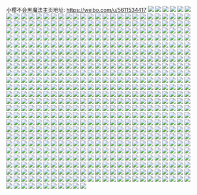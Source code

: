 小樱不会黑魔法主页地址: https://weibo.com/u/5611534417 
![](https://wx4.sinaimg.cn/mw2000/0067LqrDly1h912b4xgroj31lt35s1kz.jpg) 
![](https://wx4.sinaimg.cn/mw2000/0067LqrDly1h912b74n73j31lt35s4qq.jpg) 
![](https://wx4.sinaimg.cn/mw2000/0067LqrDly1h912b8u6inj32ds1scqv5.jpg) 
![](https://wx4.sinaimg.cn/mw2000/0067LqrDly1h912bah66nj31sc2dse82.jpg) 
![](https://wx4.sinaimg.cn/mw2000/0067LqrDly1h912b2h40wj31sc2dse82.jpg) 
![](https://wx4.sinaimg.cn/mw2000/0067LqrDly1h912bbdt99j31sc1scqv5.jpg) 
![](https://wx4.sinaimg.cn/mw2000/0067LqrDly1h912bcf1z1j31j41j41kx.jpg) 
![](https://wx4.sinaimg.cn/mw2000/0067LqrDly1h912bdkvp8j31ds0n0b29.jpg) 
![](https://wx4.sinaimg.cn/mw2000/0067LqrDly1h912bfcpkoj31ds0n0av9.jpg) 
![](https://wx4.sinaimg.cn/mw2000/0067LqrDly1h903j0a3q9j30br0brwev.jpg) 
![](https://wx4.sinaimg.cn/mw2000/0067LqrDly1h8zauq9cuoj327h2xy1ky.jpg) 
![](https://wx4.sinaimg.cn/mw2000/0067LqrDly1h8zauwez0kj32c0340npe.jpg) 
![](https://wx4.sinaimg.cn/mw2000/0067LqrDly1h8zav0co4hj31sc2ds4qq.jpg) 
![](https://wx4.sinaimg.cn/mw2000/0067LqrDly1h8zav4t1m1j31sc2ds1ky.jpg) 
![](https://wx4.sinaimg.cn/mw2000/0067LqrDly1h8yrjvzsz1j30mz0r47b1.jpg) 
![](https://wx4.sinaimg.cn/mw2000/0067LqrDly1h8y3awjtm0j31sc2dse81.jpg) 
![](https://wx4.sinaimg.cn/mw2000/0067LqrDly1h8y3av7k89j31sc2dshdt.jpg) 
![](https://wx4.sinaimg.cn/mw2000/0067LqrDly1h8vowjew0ij30wo0t5gpj.jpg) 
![](https://wx4.sinaimg.cn/mw2000/0067LqrDly1h8vowjlqowj30wo0fm41g.jpg) 
![](https://wx4.sinaimg.cn/mw2000/0067LqrDly1h8vowk0to3j30wo16y46a.jpg) 
![](https://wx4.sinaimg.cn/mw2000/0067LqrDly1h8vowj5e2sj30w50j778p.jpg) 
![](https://wx4.sinaimg.cn/mw2000/0067LqrDly1h8vowkq5lkj30wo0u8juz.jpg) 
![](https://wx4.sinaimg.cn/mw2000/0067LqrDly1h8vowlh8okj30rx0qqq5g.jpg) 
![](https://wx4.sinaimg.cn/mw2000/0067LqrDly1h8vl40clr0j30km1a30w8.jpg) 
![](https://wx4.sinaimg.cn/mw2000/0067LqrDly1h8t1awi3wwj30n01dsn5d.jpg) 
![](https://wx4.sinaimg.cn/mw2000/0067LqrDly1h8spqf2a1oj30u0140tgi.jpg) 
![](https://wx4.sinaimg.cn/mw2000/0067LqrDly1h8k5jvy5s1j31sc2dsu0x.jpg) 
![](https://wx4.sinaimg.cn/mw2000/0067LqrDly1h8k5jtx76gj31sc2dsqv5.jpg) 
![](https://wx4.sinaimg.cn/mw2000/0067LqrDly1h8k1lbwx64j30u014046u.jpg) 
![](https://wx4.sinaimg.cn/mw2000/0067LqrDly1h8k1lccir2j30u0140qcn.jpg) 
![](https://wx4.sinaimg.cn/mw2000/0067LqrDly1h8g4euglizj30n01dswm2.jpg) 
![](https://wx4.sinaimg.cn/mw2000/0067LqrDly1h8fbxij4okj30n01ds7gi.jpg) 
![](https://wx4.sinaimg.cn/mw2000/0067LqrDly1h8f58jfsuzj30n01ds41g.jpg) 
![](https://wx4.sinaimg.cn/mw2000/0067LqrDly1h8f58is2r9j30mw13oq7p.jpg) 
![](https://wx4.sinaimg.cn/mw2000/0067LqrDly1h8f59qfs5mj30n00m6tah.jpg) 
![](https://wx4.sinaimg.cn/mw2000/0067LqrDly1h8f59r8jm6j30ty0ty79e.jpg) 
![](https://wx4.sinaimg.cn/mw2000/0067LqrDly1h8eebn4bsjj313c13cwpi.jpg) 
![](https://wx4.sinaimg.cn/mw2000/0067LqrDly1h8aefjj8acj31br0qun8y.jpg) 
![](https://wx4.sinaimg.cn/mw2000/0067LqrDly1h89cwjmg4vj30u0140thr.jpg) 
![](https://wx4.sinaimg.cn/mw2000/0067LqrDly1h88czlh48oj32ds1sc4qq.jpg) 
![](https://wx4.sinaimg.cn/mw2000/0067LqrDly1h88b8tyxmaj31sc2ds4qq.jpg) 
![](https://wx4.sinaimg.cn/mw2000/0067LqrDly1h88b8u9sv2j30h70dkabk.jpg) 
![](https://wx4.sinaimg.cn/mw2000/0067LqrDly1h868ufzrjqj30mn0hwq5b.jpg) 
![](https://wx4.sinaimg.cn/mw2000/0067LqrDly1h869dvx4rbj30n006jmxu.jpg) 
![](https://wx4.sinaimg.cn/mw2000/0067LqrDly1h869dwza3mj30zk0k0grd.jpg) 
![](https://wx4.sinaimg.cn/mw2000/0067LqrDly1h83g4igh46j33402c0u0x.jpg) 
![](https://wx4.sinaimg.cn/mw2000/0067LqrDly1h83g4euwtvj33402c04qq.jpg) 
![](https://wx4.sinaimg.cn/mw2000/0067LqrDly1h7ssu7wrymj31ds0n0dpk.jpg) 
![](https://wx4.sinaimg.cn/mw2000/0067LqrDly1h7cvshoejqj32c0319trk.jpg) 
![](https://wx4.sinaimg.cn/mw2000/0067LqrDly1h7bv9c5x3gj30u00u0ad5.jpg) 
![](https://wx4.sinaimg.cn/mw2000/0067LqrDly1h7at4yacr9j30n01ds3zm.jpg) 
![](https://wx4.sinaimg.cn/mw2000/0067LqrDly1h7515t4vfgj30n01dsn8h.jpg) 
![](https://wx4.sinaimg.cn/mw2000/0067LqrDly1h750xo2lphj30n01ds408.jpg) 
![](https://wx4.sinaimg.cn/mw2000/0067LqrDly1h701cplnssj30n01dsdgx.jpg) 
![](https://wx4.sinaimg.cn/mw2000/0067LqrDly1h6umc6e1dmj30n01dsdmb.jpg) 
![](https://wx4.sinaimg.cn/mw2000/0067LqrDly1h6umc5m43yj30u01hcqaz.jpg) 
![](https://wx4.sinaimg.cn/mw2000/0067LqrDly1h6uh2bsebtj30wx0v741h.jpg) 
![](https://wx4.sinaimg.cn/mw2000/0067LqrDly1h6uh2hy98sj30u01hcwmj.jpg) 
![](https://wx4.sinaimg.cn/mw2000/0067LqrDly1h6ps8q8z79j30u01400yr.jpg) 
![](https://wx4.sinaimg.cn/mw2000/0067LqrDly1h6ps8r8l2tj30qb1ardi1.jpg) 
![](https://wx4.sinaimg.cn/mw2000/0067LqrDly1h6oq5yylzjj30u0141mzy.jpg) 
![](https://wx4.sinaimg.cn/mw2000/0067LqrDly1h6lmt0vilyj31ds0n0qed.jpg) 
![](https://wx4.sinaimg.cn/mw2000/0067LqrDly1h6lmswpjavj30ut0u0gmn.jpg) 
![](https://wx4.sinaimg.cn/mw2000/0067LqrDly1h6i7p48t4hj324g2txb2a.jpg) 
![](https://wx4.sinaimg.cn/mw2000/0067LqrDly1h6fvyzd2brj30u01hck20.jpg) 
![](https://wx4.sinaimg.cn/mw2000/0067LqrDly1h6f2sifwfmj32c0340x6p.jpg) 
![](https://wx4.sinaimg.cn/mw2000/0067LqrDly1h68xmyngz5j31ds0n044m.jpg) 
![](https://wx4.sinaimg.cn/mw2000/0067LqrDly1h68xn1w6wcj31ds0n0drg.jpg) 
![](https://wx4.sinaimg.cn/mw2000/0067LqrDly1h68xn38h3zj30u00x4aco.jpg) 
![](https://wx4.sinaimg.cn/mw2000/0067LqrDly1h5u00219npj30t60t2tde.jpg) 
![](https://wx4.sinaimg.cn/mw2000/0067LqrDly1h4ytt03j43j30u01400yt.jpg) 
![](https://wx4.sinaimg.cn/mw2000/0067LqrDly1h4v23yjt1qj30u00u0jwr.jpg) 
![](https://wx4.sinaimg.cn/mw2000/0067LqrDly1h4ii9ssr9dj30n01ds77e.jpg) 
![](https://wx4.sinaimg.cn/mw2000/0067LqrDgy1h4bl843itrj32c02c0u0y.jpg) 
![](https://wx4.sinaimg.cn/mw2000/0067LqrDgy1h4bl82c7twj32c03407wi.jpg) 
![](https://wx4.sinaimg.cn/mw2000/0067LqrDgy1h4bl86ujpcj32c0340npf.jpg) 
![](https://wx4.sinaimg.cn/mw2000/0067LqrDgy1h4bl87rjpcj31sc2dshdt.jpg) 
![](https://wx4.sinaimg.cn/mw2000/0067LqrDgy1h4bl88tf97j31sc2dskjl.jpg) 
![](https://wx4.sinaimg.cn/mw2000/0067LqrDgy1h4bl89rf2wj32c0340hdt.jpg) 
![](https://wx4.sinaimg.cn/mw2000/0067LqrDgy1h4bl8bzzgrj30xc3pckjm.jpg) 
![](https://wx4.sinaimg.cn/mw2000/0067LqrDgy1h4b2i09sxkj31s71s77wh.jpg) 
![](https://wx4.sinaimg.cn/mw2000/0067LqrDgy1h4b2hz36s9j31jk2bcqv5.jpg) 
![](https://wx4.sinaimg.cn/mw2000/0067LqrDgy1h4b2ii933lj32c0340qv5.jpg) 
![](https://wx4.sinaimg.cn/mw2000/0067LqrDgy1h4b2ij5ia6j32c03404qp.jpg) 
![](https://wx4.sinaimg.cn/mw2000/0067LqrDgy1h4b2ikdpacj32c0340e81.jpg) 
![](https://wx4.sinaimg.cn/mw2000/0067LqrDgy1h4b2ilo659j32c0340e81.jpg) 
![](https://wx4.sinaimg.cn/mw2000/0067LqrDgy1h4b2inq8bhj32c0340u0x.jpg) 
![](https://wx4.sinaimg.cn/mw2000/0067LqrDgy1h4b2iul5xxj32c02c0qv5.jpg) 
![](https://wx4.sinaimg.cn/mw2000/0067LqrDgy1h4b2iymv2zj32c02c0e81.jpg) 
![](https://wx4.sinaimg.cn/mw2000/0067LqrDgy1h4b2j3754ej32c02c07wi.jpg) 
![](https://wx4.sinaimg.cn/mw2000/0067LqrDgy1h4b2j5elikj32c0340hdt.jpg) 
![](https://wx4.sinaimg.cn/mw2000/0067LqrDgy1h4afh8vdgaj31sc1sce81.jpg) 
![](https://wx4.sinaimg.cn/mw2000/0067LqrDgy1h4afh9wkyoj31sc1sce81.jpg) 
![](https://wx4.sinaimg.cn/mw2000/0067LqrDgy1h4afh7ll1sj31sc1sce81.jpg) 
![](https://wx4.sinaimg.cn/mw2000/0067LqrDly1h45n7qts1lj31sc2dsb29.jpg) 
![](https://wx4.sinaimg.cn/mw2000/0067LqrDly1h45jvwb1hej30u0140thp.jpg) 
![](https://wx4.sinaimg.cn/mw2000/0067LqrDly1h3t6uv5hooj30u00u0dkw.jpg) 
![](https://wx4.sinaimg.cn/mw2000/0067LqrDly1h3t6uvvswsj30u00u07ar.jpg) 
![](https://wx4.sinaimg.cn/mw2000/0067LqrDly1h3rzi8qc90j31sc2dsnpd.jpg) 
![](https://wx4.sinaimg.cn/mw2000/0067LqrDly1h3jotvc88jj32c03407wi.jpg) 
![](https://wx4.sinaimg.cn/mw2000/0067LqrDly1h3fz7zvq1qj30xl0vswps.jpg) 
![](https://wx4.sinaimg.cn/mw2000/0067LqrDly1h3f40ujjvej30xs0pb456.jpg) 
![](https://wx4.sinaimg.cn/mw2000/0067LqrDly1h3f3ek6gl3j307u0af0tn.jpg) 
![](https://wx4.sinaimg.cn/mw2000/0067LqrDly1h3f2jbuzjsj31kg16ctz6.jpg) 
![](https://wx4.sinaimg.cn/mw2000/0067LqrDly1h3f2jc7a4hj31900u0naf.jpg) 
![](https://wx4.sinaimg.cn/mw2000/0067LqrDly1h3f2jbbfzqj30u0190133.jpg) 
![](https://wx4.sinaimg.cn/mw2000/0067LqrDly1h3f2jcnubpj30u0190k2j.jpg) 
![](https://wx4.sinaimg.cn/mw2000/0067LqrDly1h37eyn4y2hj30n00n0dfz.jpg) 
![](https://wx4.sinaimg.cn/mw2000/0067LqrDly1h37eyrrjhmj30n01dsmy1.jpg) 
![](https://wx4.sinaimg.cn/mw2000/0067LqrDly1h35oq4chh3j30u0140dod.jpg) 
![](https://wx4.sinaimg.cn/mw2000/0067LqrDly1h35oq3z68lj30u00u00xk.jpg) 
![](https://wx4.sinaimg.cn/mw2000/0067LqrDly1h2t7tw5h4rj31sc2ds1ky.jpg) 
![](https://wx4.sinaimg.cn/mw2000/0067LqrDly1h2gvugea5bj32c0340kjl.jpg) 
![](https://wx4.sinaimg.cn/mw2000/0067LqrDly1h2gan3zpglj30uc0sqacr.jpg) 
![](https://wx4.sinaimg.cn/mw2000/0067LqrDly1h2ems9ni8fj30n01dstvi.jpg) 
![](https://wx4.sinaimg.cn/mw2000/0067LqrDly1h2awzygyppj30u014gtdq.jpg) 
![](https://wx4.sinaimg.cn/mw2000/0067LqrDly1h2awzyvee0j30u01d8n5e.jpg) 
![](https://wx4.sinaimg.cn/mw2000/0067LqrDly1h23omovj6wj30u0140111.jpg) 
![](https://wx4.sinaimg.cn/mw2000/0067LqrDly1h23omnf6snj30u00u0jxu.jpg) 
![](https://wx4.sinaimg.cn/mw2000/0067LqrDly1h21mo7cwk7j31ds0n0whh.jpg) 
![](https://wx4.sinaimg.cn/mw2000/0067LqrDly1h214ratqy5j30u00wetan.jpg) 
![](https://wx4.sinaimg.cn/mw2000/0067LqrDly1h2138dn6lvj30u00vw0xd.jpg) 
![](https://wx4.sinaimg.cn/mw2000/0067LqrDly1h2138e4owmj30u00u0agi.jpg) 
![](https://wx4.sinaimg.cn/mw2000/0067LqrDly1h1zyazq1dkj30u0140afp.jpg) 
![](https://wx4.sinaimg.cn/mw2000/0067LqrDly1h1zybivpz8j317x0u0wjw.jpg) 
![](https://wx4.sinaimg.cn/mw2000/0067LqrDly1h1z3qwtm0jj30u0140te4.jpg) 
![](https://wx4.sinaimg.cn/mw2000/0067LqrDly1h1z3qvyi1fj30u0140wjx.jpg) 
![](https://wx4.sinaimg.cn/mw2000/0067LqrDly1h1pim4h56ej30u00u0791.jpg) 
![](https://wx4.sinaimg.cn/mw2000/0067LqrDly1h1pim5mds4j30u0190gr6.jpg) 
![](https://wx4.sinaimg.cn/mw2000/0067LqrDly1h1pim6ovv6j30u00u0aif.jpg) 
![](https://wx4.sinaimg.cn/mw2000/0067LqrDly1h1pim6xvg2j30u00u0wj5.jpg) 
![](https://wx4.sinaimg.cn/mw2000/0067LqrDly1h1pim7hcyhj30u0190q7x.jpg) 
![](https://wx4.sinaimg.cn/mw2000/0067LqrDly1h1k3wm3az1j30u0140448.jpg) 
![](https://wx4.sinaimg.cn/mw2000/0067LqrDly1h1k3wllhtqj30u0140n2t.jpg) 
![](https://wx4.sinaimg.cn/mw2000/0067LqrDly1h1g0hffei3j30u0140wlk.jpg) 
![](https://wx4.sinaimg.cn/mw2000/0067LqrDly1h1g0hfv7xcj30u01hcn9f.jpg) 
![](https://wx4.sinaimg.cn/mw2000/0067LqrDly1h1g0hf58dlj30u01hc4bm.jpg) 
![](https://wx4.sinaimg.cn/mw2000/0067LqrDly1h1g0hg9ck5j30u01hcqg0.jpg) 
![](https://wx4.sinaimg.cn/mw2000/0067LqrDly1h1begytpzaj30u01uowl4.jpg) 
![](https://wx4.sinaimg.cn/mw2000/0067LqrDly1h18jgic49cj30u019079v.jpg) 
![](https://wx4.sinaimg.cn/mw2000/0067LqrDly1h18jginnbuj30u01900yt.jpg) 
![](https://wx4.sinaimg.cn/mw2000/0067LqrDly1h18jgix5w4j30u0190jvu.jpg) 
![](https://wx4.sinaimg.cn/mw2000/0067LqrDly1h18jgjebe5j30u01900xr.jpg) 
![](https://wx4.sinaimg.cn/mw2000/0067LqrDly1h18jgjqeiqj30u0190q84.jpg) 
![](https://wx4.sinaimg.cn/mw2000/0067LqrDly1h18jgk0t1sj30u0190n2g.jpg) 
![](https://wx4.sinaimg.cn/mw2000/0067LqrDly1h18jgkfl1jj30wb0u0dkh.jpg) 
![](https://wx4.sinaimg.cn/mw2000/0067LqrDly1h0j3s4ybc5j30u0140qal.jpg) 
![](https://wx4.sinaimg.cn/mw2000/0067LqrDly1h0j3s5ck46j30u0140jyx.jpg) 
![](https://wx4.sinaimg.cn/mw2000/0067LqrDly1h0j3s4mku0j30u00u0tc9.jpg) 
![](https://wx4.sinaimg.cn/mw2000/0067LqrDly1h0j3s5rks2j30n01ds777.jpg) 
![](https://wx4.sinaimg.cn/mw2000/0067LqrDly1h0hy6hktdpj310i0u0tfg.jpg) 
![](https://wx4.sinaimg.cn/mw2000/0067LqrDly1h0hy6hwsq7j30u00u00y2.jpg) 
![](https://wx4.sinaimg.cn/mw2000/0067LqrDly1h0bfa7b2d9j30u019gdnk.jpg) 
![](https://wx4.sinaimg.cn/mw2000/0067LqrDly1h0bfa5wu6sj30u0191tft.jpg) 
![](https://wx4.sinaimg.cn/mw2000/0067LqrDly1h0bfa6udnzj30u0191tew.jpg) 
![](https://wx4.sinaimg.cn/mw2000/0067LqrDly1h0bfa65vkhj30u00u0q82.jpg) 
![](https://wx4.sinaimg.cn/mw2000/0067LqrDly1h0bfa6mu0mj315w0u0k00.jpg) 
![](https://wx4.sinaimg.cn/mw2000/0067LqrDly1h0bfa73gzhj30u00u0q75.jpg) 
![](https://wx4.sinaimg.cn/mw2000/0067LqrDly1h00f2mzergj307s07s3yg.jpg) 
![](https://wx4.sinaimg.cn/mw2000/0067LqrDly1gzz3gpsg7mj30u00u0qa1.jpg) 
![](https://wx4.sinaimg.cn/mw2000/0067LqrDly1gzgwrfyys0j30u014042v.jpg) 
![](https://wx4.sinaimg.cn/mw2000/0067LqrDgy1gz9rdldoolj31400u0wm5.jpg) 
![](https://wx4.sinaimg.cn/mw2000/0067LqrDgy1gz6nxmvb64j31by0u0qc7.jpg) 
![](https://wx4.sinaimg.cn/mw2000/0067LqrDgy1gyyalgnguhj30u01giqbb.jpg) 
![](https://wx4.sinaimg.cn/mw2000/0067LqrDgy1gydva9bgkbj31dh0ruk28.jpg) 
![](https://wx4.sinaimg.cn/mw2000/0067LqrDgy1gydvaa0xxmj30u014045x.jpg) 
![](https://wx4.sinaimg.cn/mw2000/0067LqrDgy1gydvabeivzj30u0140dp7.jpg) 
![](https://wx4.sinaimg.cn/mw2000/0067LqrDgy1gydvacc86rj30u0140wmh.jpg) 
![](https://wx4.sinaimg.cn/mw2000/0067LqrDgy1gydvad5jc1j30u00u0aeg.jpg) 
![](https://wx4.sinaimg.cn/mw2000/0067LqrDgy1gydvaeopefj30u0140gt9.jpg) 
![](https://wx4.sinaimg.cn/mw2000/0067LqrDgy1gy5moglsuxj30u0140aht.jpg) 
![](https://wx4.sinaimg.cn/mw2000/0067LqrDly1gwvd6wgmv1j30u00u079u.jpg) 
![](https://wx4.sinaimg.cn/mw2000/0067LqrDly1gwpk05xjsjj30n01dsn1a.jpg) 
![](https://wx4.sinaimg.cn/mw2000/0067LqrDly1gwpk06b58cj30n01dsjvh.jpg) 
![](https://wx4.sinaimg.cn/mw2000/0067LqrDly1gwkwalrlolj30u00u00yo.jpg) 
![](https://wx4.sinaimg.cn/mw2000/0067LqrDly1gwkwalfku4j30u01hcwkq.jpg) 
![](https://wx4.sinaimg.cn/mw2000/0067LqrDly1gwkwbl4e8yj30nj0lndiy.jpg) 
![](https://wx4.sinaimg.cn/mw2000/0067LqrDly1gwkwbzw9n1j30u00u0n1c.jpg) 
![](https://wx4.sinaimg.cn/mw2000/0067LqrDly1gwkwcz819pj30u00u0aou.jpg) 
![](https://wx4.sinaimg.cn/mw2000/0067LqrDly1gwkwg30gzgj31400u0al1.jpg) 
![](https://wx4.sinaimg.cn/mw2000/0067LqrDly1gwkweqpw6ij30u00vu43j.jpg) 
![](https://wx4.sinaimg.cn/mw2000/0067LqrDly1gwkweqy262j30u0140agk.jpg) 
![](https://wx4.sinaimg.cn/mw2000/0067LqrDly1gwkweqetgoj30u0140jy2.jpg) 
![](https://wx4.sinaimg.cn/mw2000/0067LqrDly1gwcnyfhx2yj30u00u043x.jpg) 
![](https://wx4.sinaimg.cn/mw2000/0067LqrDly1gwaw7vh463j30u01400y2.jpg) 
![](https://wx4.sinaimg.cn/mw2000/0067LqrDly1gvva76ednoj30u0140ajq.jpg) 
![](https://wx4.sinaimg.cn/mw2000/0067LqrDly1gvva761vdbj30u00u0n3d.jpg) 
![](https://wx4.sinaimg.cn/mw2000/0067LqrDly1gvocvj3e97j30ty18ydn7.jpg) 
![](https://wx4.sinaimg.cn/mw2000/0067LqrDly1gvocviplilj30ty18y44m.jpg) 
![](https://wx4.sinaimg.cn/mw2000/0067LqrDly1gvocumein4j60u00u0dog02.jpg) 
![](https://wx4.sinaimg.cn/mw2000/0067LqrDly1gvocumsg9cj60u00u0qbr02.jpg) 
![](https://wx4.sinaimg.cn/mw2000/0067LqrDly1gvocun6st1j60u00u0aj802.jpg) 
![](https://wx4.sinaimg.cn/mw2000/0067LqrDly1gvocunlh53j60u00u0n6102.jpg) 
![](https://wx4.sinaimg.cn/mw2000/0067LqrDly1gvocunwblwj60u014079002.jpg) 
![](https://wx4.sinaimg.cn/mw2000/0067LqrDly1gvocuog39yj60u014044b02.jpg) 
![](https://wx4.sinaimg.cn/mw2000/0067LqrDly1gvoculxb6zj30u0140wj8.jpg) 
![](https://wx4.sinaimg.cn/mw2000/0067LqrDly1gvkj8njes4j60u0140wqa02.jpg) 
![](https://wx4.sinaimg.cn/mw2000/0067LqrDly1gvkj8sbakoj60u0140qgq02.jpg) 
![](https://wx4.sinaimg.cn/mw2000/0067LqrDly1gvkj8tqnuej60u00u0dlf02.jpg) 
![](https://wx4.sinaimg.cn/mw2000/0067LqrDly1gvkj8vvteij60u0140dtz02.jpg) 
![](https://wx4.sinaimg.cn/mw2000/0067LqrDly1gvjux0ga9nj61400u0n5302.jpg) 
![](https://wx4.sinaimg.cn/mw2000/0067LqrDly1gvjux0vw4hj61400u0dky02.jpg) 
![](https://wx4.sinaimg.cn/mw2000/0067LqrDly1gvjux2qqaxj61400u0aib02.jpg) 
![](https://wx4.sinaimg.cn/mw2000/0067LqrDly1gvjux30l2hj61hc0u0tjv02.jpg) 
![](https://wx4.sinaimg.cn/mw2000/0067LqrDly1gvjn1lnb61j60u0141dn502.jpg) 
![](https://wx4.sinaimg.cn/mw2000/0067LqrDly1gvjn1lx5e0j60u00u0gso02.jpg) 
![](https://wx4.sinaimg.cn/mw2000/0067LqrDly1gvijfbul6nj60u00u0wmk02.jpg) 
![](https://wx4.sinaimg.cn/mw2000/0067LqrDly1gvaz7piw0vj60u019044402.jpg) 
![](https://wx4.sinaimg.cn/mw2000/0067LqrDly1gvaz7oly87j60u0190jwt02.jpg) 
![](https://wx4.sinaimg.cn/mw2000/0067LqrDly1gvaz7pqzajj60u0190grv02.jpg) 
![](https://wx4.sinaimg.cn/mw2000/0067LqrDly1gvaz7p8tpfj60u0190dlr02.jpg) 
![](https://wx4.sinaimg.cn/mw2000/0067LqrDly1gvaz7owvifj60u0140q5y02.jpg) 
![](https://wx4.sinaimg.cn/mw2000/0067LqrDly1gus7cjizzrj60u0140wnd02.jpg) 
![](https://wx4.sinaimg.cn/mw2000/0067LqrDly1gus7cjtkvdj60nv0qg0ut02.jpg) 
![](https://wx4.sinaimg.cn/mw2000/0067LqrDly1gus7ck7izej30u0140dlv.jpg) 
![](https://wx4.sinaimg.cn/mw2000/0067LqrDly1gus7ckll8lj60u0140n1o02.jpg) 
![](https://wx4.sinaimg.cn/mw2000/0067LqrDly1gur75le1ldj60u00u00zf02.jpg) 
![](https://wx4.sinaimg.cn/mw2000/0067LqrDly1gur75lp193j60u00u0q9y02.jpg) 
![](https://wx4.sinaimg.cn/mw2000/0067LqrDly1gur75n3sdzj60u00u046202.jpg) 
![](https://wx4.sinaimg.cn/mw2000/0067LqrDly1gur75njxbqj60u00u0grm02.jpg) 
![](https://wx4.sinaimg.cn/mw2000/0067LqrDly1gur75nuqodj60u00u0ahk02.jpg) 
![](https://wx4.sinaimg.cn/mw2000/0067LqrDly1gur75o7yy8j60u00u0tdl02.jpg) 
![](https://wx4.sinaimg.cn/mw2000/0067LqrDly1gur75ogfv2j60u00wijw702.jpg) 
![](https://wx4.sinaimg.cn/mw2000/0067LqrDly1gur74zg0usj60u0196k1302.jpg) 
![](https://wx4.sinaimg.cn/mw2000/0067LqrDly1gur74zs5hvj60u01hcam102.jpg) 
![](https://wx4.sinaimg.cn/mw2000/0067LqrDly1gur74zzh6zj60q60wn78102.jpg) 
![](https://wx4.sinaimg.cn/mw2000/0067LqrDly1gur75091hzj61400u0af902.jpg) 
![](https://wx4.sinaimg.cn/mw2000/0067LqrDly1gur74z5dxxj613p0siwif02.jpg) 
![](https://wx4.sinaimg.cn/mw2000/0067LqrDly1gum28ei1i9j60u00u0gpy02.jpg) 
![](https://wx4.sinaimg.cn/mw2000/0067LqrDly1gum28exr6zj60u00u042u02.jpg) 
![](https://wx4.sinaimg.cn/mw2000/0067LqrDly1gulg2c75z1j60u0140n4d02.jpg) 
![](https://wx4.sinaimg.cn/mw2000/0067LqrDly1gulg2bvu2ij60u00u0n2002.jpg) 
![](https://wx4.sinaimg.cn/mw2000/0067LqrDly1gtx1npbpavj60u00wtwkd02.jpg) 
![](https://wx4.sinaimg.cn/mw2000/0067LqrDly1gtr0ykz0p0j30u00vldjg.jpg) 
![](https://wx4.sinaimg.cn/mw2000/0067LqrDly1gtr0ylimt5j60u00u0wkb02.jpg) 
![](https://wx4.sinaimg.cn/mw2000/0067LqrDly1gtr0ylt7xwj60u00u0q6h02.jpg) 
![](https://wx4.sinaimg.cn/mw2000/0067LqrDly1gtr0ym3fzxj60u00u0wld02.jpg) 
![](https://wx4.sinaimg.cn/mw2000/0067LqrDly1gtr0ymf4plj60u00u0n1l02.jpg) 
![](https://wx4.sinaimg.cn/mw2000/0067LqrDly1gtr0ymqt5dj60u00u0tfl02.jpg) 
![](https://wx4.sinaimg.cn/mw2000/0067LqrDly1gtgfdl8itqj60sk0rejxr02.jpg) 
![](https://wx4.sinaimg.cn/mw2000/0067LqrDly1gtgfdlgnznj60u00u0ahd02.jpg) 
![](https://wx4.sinaimg.cn/mw2000/0067LqrDly1gtgfdlpetdj61400u0k2302.jpg) 
![](https://wx4.sinaimg.cn/mw2000/0067LqrDly1gtgfdm3wjej60u00u07db02.jpg) 
![](https://wx4.sinaimg.cn/mw2000/0067LqrDly1gtgfdmu7uhj60u00u0do602.jpg) 
![](https://wx4.sinaimg.cn/mw2000/0067LqrDly1gtgfdky8q8j60u00u0qb902.jpg) 
![](https://wx4.sinaimg.cn/mw2000/0067LqrDly1gtffd68897j60n00nrdhj02.jpg) 
![](https://wx4.sinaimg.cn/mw2000/0067LqrDly1gtffd6kum2j30n01dsjul.jpg) 
![](https://wx4.sinaimg.cn/mw2000/0067LqrDly1gt22c9e65kj30u00u00xc.jpg) 
![](https://wx4.sinaimg.cn/mw2000/0067LqrDly1gt22c9m7tkj30u00u0wjw.jpg) 
![](https://wx4.sinaimg.cn/mw2000/0067LqrDly1gt22chchquj30p618sjur.jpg) 
![](https://wx4.sinaimg.cn/mw2000/0067LqrDly1gt22c9y8zlj30u00u0dma.jpg) 
![](https://wx4.sinaimg.cn/mw2000/0067LqrDly1gt22ca8282j30u00u010r.jpg) 
![](https://wx4.sinaimg.cn/mw2000/0067LqrDly1gt22cahzdij30u0140gsf.jpg) 
![](https://wx4.sinaimg.cn/mw2000/0067LqrDly1gt22c95qfnj30u00u046j.jpg) 
![](https://wx4.sinaimg.cn/mw2000/0067LqrDly1gt22cb0l2oj30u01hc4cn.jpg) 
![](https://wx4.sinaimg.cn/mw2000/0067LqrDly1gt22cbe8joj30u0140dos.jpg) 
![](https://wx4.sinaimg.cn/mw2000/0067LqrDly1grg11pcyubj30u0140th4.jpg) 
![](https://wx4.sinaimg.cn/mw2000/0067LqrDly1grg11pk9ewj30u0140n59.jpg) 
![](https://wx4.sinaimg.cn/mw2000/0067LqrDly1grg11p1ca3j30u0140k0n.jpg) 
![](https://wx4.sinaimg.cn/mw2000/0067LqrDly1grg11psggvj30u0140do9.jpg) 
![](https://wx4.sinaimg.cn/mw2000/0067LqrDly1grg11q310dj31400u0465.jpg) 
![](https://wx4.sinaimg.cn/mw2000/0067LqrDly1grg11q9n5zj61400u013e02.jpg) 
![](https://wx4.sinaimg.cn/mw2000/0067LqrDly1gr4hpuck4wj30u0140494.jpg) 
![](https://wx4.sinaimg.cn/mw2000/0067LqrDly1gr4hptxpywj60u0140qd302.jpg) 
![](https://wx4.sinaimg.cn/mw2000/0067LqrDly1gr4hpvyx0aj30u0140n7w.jpg) 
![](https://wx4.sinaimg.cn/mw2000/0067LqrDly1gr4hpwpgymj30u00u0afl.jpg) 
![](https://wx4.sinaimg.cn/mw2000/0067LqrDly1gqzul8x64sj31ev1evx58.jpg) 
![](https://wx4.sinaimg.cn/mw2000/0067LqrDly1gqzulj9zc7j32c02c0h20.jpg) 
![](https://wx4.sinaimg.cn/mw2000/0067LqrDly1gqwp1qowshj30sv0svafj.jpg) 
![](https://wx4.sinaimg.cn/mw2000/0067LqrDly1gqkg4wnxy0j31jw0tytic.jpg) 
![](https://wx4.sinaimg.cn/mw2000/0067LqrDly1gqkg4x8wnkj30u00wywn8.jpg) 
![](https://wx4.sinaimg.cn/mw2000/0067LqrDly1gqkg4zjgz8j31400u07f6.jpg) 
![](https://wx4.sinaimg.cn/mw2000/0067LqrDly1gqkg4z2350j31400u0wot.jpg) 
![](https://wx4.sinaimg.cn/mw2000/0067LqrDly1gqkg4zxsiqj30u0140af3.jpg) 
![](https://wx4.sinaimg.cn/mw2000/0067LqrDly1gqkg4yhielj30u00u0ten.jpg) 
![](https://wx4.sinaimg.cn/mw2000/0067LqrDly1gqkg50hu34j30u0140n7e.jpg) 
![](https://wx4.sinaimg.cn/mw2000/0067LqrDly1gqkg510w3vj30u0140489.jpg) 
![](https://wx4.sinaimg.cn/mw2000/0067LqrDly1gqkg51kin2j30u01407et.jpg) 
![](https://wx4.sinaimg.cn/mw2000/0067LqrDly1gqkg5218sgj30u00u010n.jpg) 
![](https://wx4.sinaimg.cn/mw2000/0067LqrDly1gqkg52m0usj30u00u0n3r.jpg) 
![](https://wx4.sinaimg.cn/mw2000/0067LqrDly1gqkg534h7zj30vj0u0k0h.jpg) 
![](https://wx4.sinaimg.cn/mw2000/0067LqrDly1gqkg53in2oj30u00u0gt1.jpg) 
![](https://wx4.sinaimg.cn/mw2000/0067LqrDly1gqkg560comj30u00u07a3.jpg) 
![](https://wx4.sinaimg.cn/mw2000/0067LqrDly1gqkg56hna1j30u01407fn.jpg) 
![](https://wx4.sinaimg.cn/mw2000/0067LqrDly1gqkg5797mrj31400u04a5.jpg) 
![](https://wx4.sinaimg.cn/mw2000/0067LqrDly1gqkg4w7n1xj30u00wu48c.jpg) 
![](https://wx4.sinaimg.cn/mw2000/0067LqrDly1gqkg57wpuqj30u0140q9s.jpg) 
![](https://wx4.sinaimg.cn/mw2000/0067LqrDly1gpod9ofravj30zm0zm12q.jpg) 
![](https://wx4.sinaimg.cn/mw2000/0067LqrDly1go3mrat028j32c02c0b1b.jpg) 
![](https://wx4.sinaimg.cn/mw2000/0067LqrDly1gnr1u42iy0j310u0tw11e.jpg) 
![](https://wx4.sinaimg.cn/mw2000/0067LqrDly1gnq9lezat8j30u00u00yg.jpg) 
![](https://wx4.sinaimg.cn/mw2000/0067LqrDly1gnq9lfbgkhj30u00u07a6.jpg) 
![](https://wx4.sinaimg.cn/mw2000/0067LqrDly1gnq9lfof69j30u00u0n4h.jpg) 
![](https://wx4.sinaimg.cn/mw2000/0067LqrDly1gnq9lems4yj30u00u0jvx.jpg) 
![](https://wx4.sinaimg.cn/mw2000/0067LqrDly1gnjrrs5benj30qv0tq79c.jpg) 
![](https://wx4.sinaimg.cn/mw2000/0067LqrDly1gnjrrsfd3zj30u00u0gxz.jpg) 
![](https://wx4.sinaimg.cn/mw2000/0067LqrDly1gnitg0s7j0j30u00u0wme.jpg) 
![](https://wx4.sinaimg.cn/mw2000/0067LqrDly1gnitg7ertxj30u00u0q86.jpg) 
![](https://wx4.sinaimg.cn/mw2000/0067LqrDly1gnbwx0rr66j30u01hd46g.jpg) 
![](https://wx4.sinaimg.cn/mw2000/0067LqrDly1gmgc8nu7j6j31sc2dsx6q.jpg) 
![](https://wx4.sinaimg.cn/mw2000/0067LqrDly1gmgc8owsjij32c02c0ngd.jpg) 
![](https://wx4.sinaimg.cn/mw2000/0067LqrDly1gmgc8shn7hj32c02c0khi.jpg) 
![](https://wx4.sinaimg.cn/mw2000/0067LqrDly1gmgc8qpzpqj32c02c0h8o.jpg) 
![](https://wx4.sinaimg.cn/mw2000/0067LqrDly1gmgc8uzwtjj31sc1schdt.jpg) 
![](https://wx4.sinaimg.cn/mw2000/0067LqrDly1gmgc9vpio3j32c03401kx.jpg) 
![](https://wx4.sinaimg.cn/mw2000/0067LqrDly1gmgc9tgth2j32c0340b2a.jpg) 
![](https://wx4.sinaimg.cn/mw2000/0067LqrDly1gmgc9xdswpj316r19x4l5.jpg) 
![](https://wx4.sinaimg.cn/mw2000/0067LqrDly1gmgc9qozsjj31fo1fo1b0.jpg) 
![](https://wx4.sinaimg.cn/mw2000/0067LqrDly1gmgc9zgt15j30go0esgmf.jpg) 
![](https://wx4.sinaimg.cn/mw2000/0067LqrDly1gmgc9z592mj30n01dsb29.jpg) 
![](https://wx4.sinaimg.cn/mw2000/0067LqrDgy1gm0cdc10oij31o02804qq.jpg) 
![](https://wx4.sinaimg.cn/mw2000/0067LqrDgy1gm0cdead98j31o0280e82.jpg) 
![](https://wx4.sinaimg.cn/mw2000/0067LqrDgy1gm0cdhf82uj31o0280kjm.jpg) 
![](https://wx4.sinaimg.cn/mw2000/0067LqrDgy1gm0cd6ksmtj31o0280e82.jpg) 
![](https://wx4.sinaimg.cn/mw2000/0067LqrDgy1glrw7do572j33402c0kjl.jpg) 
![](https://wx4.sinaimg.cn/mw2000/0067LqrDgy1glrw7h9m1cj32c03404qq.jpg) 
![](https://wx4.sinaimg.cn/mw2000/0067LqrDgy1glrw7jjdp4j32c03404qq.jpg) 
![](https://wx4.sinaimg.cn/mw2000/0067LqrDgy1gldgchrb11j32c02c0axw.jpg) 
![](https://wx4.sinaimg.cn/mw2000/0067LqrDgy1gldgcfq61mj32c02c0tr6.jpg) 
![](https://wx4.sinaimg.cn/mw2000/0067LqrDgy1gl9rk3tk8sj31cr1crtzr.jpg) 
![](https://wx4.sinaimg.cn/mw2000/0067LqrDgy1gl9rk5h49xj30z10z0dn8.jpg) 
![](https://wx4.sinaimg.cn/mw2000/0067LqrDgy1gl9rk6h0eaj30ys0z5tiu.jpg) 
![](https://wx4.sinaimg.cn/mw2000/0067LqrDgy1gl9rk7m4l6j31941aswq2.jpg) 
![](https://wx4.sinaimg.cn/mw2000/0067LqrDgy1gl9rk8br9ej30tp0st10q.jpg) 
![](https://wx4.sinaimg.cn/mw2000/0067LqrDgy1gl9rk9a6w5j3148148alw.jpg) 
![](https://wx4.sinaimg.cn/mw2000/0067LqrDgy1gl9rkahl1sj312a15cqie.jpg) 
![](https://wx4.sinaimg.cn/mw2000/0067LqrDgy1gl9rk1ab9tj32c0340b2a.jpg) 
![](https://wx4.sinaimg.cn/mw2000/0067LqrDgy1gl9rkd0anrj31sc2dse81.jpg) 
![](https://wx4.sinaimg.cn/mw2000/0067LqrDgy1gl9rkrn9zaj32c0340qv5.jpg) 
![](https://wx4.sinaimg.cn/mw2000/0067LqrDgy1gl9rkgtwx4j33402c0kjl.jpg) 
![](https://wx4.sinaimg.cn/mw2000/0067LqrDgy1gl9rkmq3nfj32801o0b2a.jpg) 
![](https://wx4.sinaimg.cn/mw2000/0067LqrDgy1gl9rkxlvbij32c03404qq.jpg) 
![](https://wx4.sinaimg.cn/mw2000/0067LqrDgy1gkxv4gqxs8j32c02c0e83.jpg) 
![](https://wx4.sinaimg.cn/mw2000/0067LqrDgy1gkxv4r672pj32c02c0qv7.jpg) 
![](https://wx4.sinaimg.cn/mw2000/0067LqrDgy1gkshrr1ivgj32c02c04qr.jpg) 
![](https://wx4.sinaimg.cn/mw2000/0067LqrDgy1gkshrrw64lj31ds1dsn9c.jpg) 
![](https://wx4.sinaimg.cn/mw2000/0067LqrDgy1gksd792x0cj31vh2t8qv5.jpg) 
![](https://wx4.sinaimg.cn/mw2000/0067LqrDgy1gksd85ouigj311w1kwdv0.jpg) 
![](https://wx4.sinaimg.cn/mw2000/0067LqrDgy1gksd7ekzh3j32ls1y8u0x.jpg) 
![](https://wx4.sinaimg.cn/mw2000/0067LqrDgy1gksd855m32j334022nhdu.jpg) 
![](https://wx4.sinaimg.cn/mw2000/0067LqrDgy1gksas00382j335s23u1ky.jpg) 
![](https://wx4.sinaimg.cn/mw2000/0067LqrDgy1gksas189yxj323u35snpd.jpg) 
![](https://wx4.sinaimg.cn/mw2000/0067LqrDgy1gksarobuzhj32c02c0qv6.jpg) 
![](https://wx4.sinaimg.cn/mw2000/0067LqrDgy1gksaryqcgfj323u35shdu.jpg) 
![](https://wx4.sinaimg.cn/mw2000/0067LqrDgy1gksas3s8mcj32yo1z3u0y.jpg) 
![](https://wx4.sinaimg.cn/mw2000/0067LqrDgy1gksarunqpmj34802tcqv8.jpg) 
![](https://wx4.sinaimg.cn/mw2000/0067LqrDgy1gksas6ylioj34802tc1l0.jpg) 
![](https://wx4.sinaimg.cn/mw2000/0067LqrDgy1gkq7dg93toj31fv12w7qg.jpg) 
![](https://wx4.sinaimg.cn/mw2000/0067LqrDgy1gkq7df4xxoj32c02c0hdu.jpg) 
![](https://wx4.sinaimg.cn/mw2000/0067LqrDgy1gklhp7gyl7j34802tc7wl.jpg) 
![](https://wx4.sinaimg.cn/mw2000/0067LqrDgy1gklhpebxc2j34802tchdx.jpg) 
![](https://wx4.sinaimg.cn/mw2000/0067LqrDgy1gklhpnml3rj32tc480e85.jpg) 
![](https://wx4.sinaimg.cn/mw2000/0067LqrDgy1gklhpx82u4j32tc480qva.jpg) 
![](https://wx4.sinaimg.cn/mw2000/0067LqrDgy1gklhq3a8d5j34802tcu10.jpg) 
![](https://wx4.sinaimg.cn/mw2000/0067LqrDgy1gklhq6j4rlj334022o1ky.jpg) 
![](https://wx4.sinaimg.cn/mw2000/0067LqrDgy1gklhp148omj32c02c0b2a.jpg) 
![](https://wx4.sinaimg.cn/mw2000/0067LqrDgy1gklhqh70e7j34802tcb2e.jpg) 
![](https://wx4.sinaimg.cn/mw2000/0067LqrDgy1gklhqohbq2j34802tcu11.jpg) 
![](https://wx4.sinaimg.cn/mw2000/0067LqrDgy1gklhq9u1r3j334022ohdu.jpg) 
![](https://wx4.sinaimg.cn/mw2000/0067LqrDgy1gklhqw0u1tj34802tcu11.jpg) 
![](https://wx4.sinaimg.cn/mw2000/0067LqrDgy1gklhqww0vwj313y1hcn6s.jpg) 
![](https://wx4.sinaimg.cn/mw2000/0067LqrDgy1gklhqybiryj32c02c04nc.jpg) 
![](https://wx4.sinaimg.cn/mw2000/0067LqrDgy1gklhqzndglj31hc13ygwo.jpg) 
![](https://wx4.sinaimg.cn/mw2000/0067LqrDgy1gklhr2g384j32c02c0kjl.jpg) 
![](https://wx4.sinaimg.cn/mw2000/0067LqrDgy1gklhr3xchzj30u00u07dx.jpg) 
![](https://wx4.sinaimg.cn/mw2000/0067LqrDgy1gklhr4jk0wj30u00u0wjc.jpg) 
![](https://wx4.sinaimg.cn/mw2000/0067LqrDgy1gklhr4z1f4j30u00u0n1u.jpg) 
![](https://wx4.sinaimg.cn/mw2000/0067LqrDgy1gkhy3s9hllj33402c0x6r.jpg) 
![](https://wx4.sinaimg.cn/mw2000/0067LqrDly1gkfkktd1o8j31sc2ds7wh.jpg) 
![](https://wx4.sinaimg.cn/mw2000/0067LqrDly1gkfkky5um8j31sc2dsx6p.jpg) 
![](https://wx4.sinaimg.cn/mw2000/0067LqrDly1gkfkkx6bh2j31sc1scx6p.jpg) 
![](https://wx4.sinaimg.cn/mw2000/0067LqrDly1gkfkkusnk6j33402c0kjl.jpg) 
![](https://wx4.sinaimg.cn/mw2000/0067LqrDgy1gka0h3ywvjj31o0280kjl.jpg) 
![](https://wx4.sinaimg.cn/mw2000/0067LqrDgy1gk42bztxffj30qs1bln32.jpg) 
![](https://wx4.sinaimg.cn/mw2000/0067LqrDgy1gjxg44psdmj32c02c0npe.jpg) 
![](https://wx4.sinaimg.cn/mw2000/0067LqrDgy1gjxg47v86bj32c02c0b29.jpg) 
![](https://wx4.sinaimg.cn/mw2000/0067LqrDgy1gjxg4x6lyrj32c0340b2a.jpg) 
![](https://wx4.sinaimg.cn/mw2000/0067LqrDgy1gjxg4d8g6yj33402c0x6p.jpg) 
![](https://wx4.sinaimg.cn/mw2000/0067LqrDgy1gjxg4avn6gj32c02c0hdv.jpg) 
![](https://wx4.sinaimg.cn/mw2000/0067LqrDgy1gjxg42e80kj32c0340npe.jpg) 
![](https://wx4.sinaimg.cn/mw2000/0067LqrDgy1gjxg4fqrixj32c0340e82.jpg) 
![](https://wx4.sinaimg.cn/mw2000/0067LqrDgy1gjxg4hzhpoj32c02c0npd.jpg) 
![](https://wx4.sinaimg.cn/mw2000/0067LqrDgy1gjxg4k9ek3j32c02c0b29.jpg) 
![](https://wx4.sinaimg.cn/mw2000/0067LqrDgy1gjxg46atwoj31sc2dsx6p.jpg) 
![](https://wx4.sinaimg.cn/mw2000/0067LqrDgy1gjxg4tk921j32c02c0tq1.jpg) 
![](https://wx4.sinaimg.cn/mw2000/0067LqrDgy1gjxg4pby5lj32c02c0kjl.jpg) 
![](https://wx4.sinaimg.cn/mw2000/0067LqrDgy1gjxg4mukmij32c02c0b29.jpg) 
![](https://wx4.sinaimg.cn/mw2000/0067LqrDgy1gjxg4upaw0j313y1hc11k.jpg) 
![](https://wx4.sinaimg.cn/mw2000/0067LqrDgy1gjxg4rsnnrj32c02c04qp.jpg) 
![](https://wx4.sinaimg.cn/mw2000/0067LqrDgy1gjp4b3zbq4j31sc1sc11y.jpg) 
![](https://wx4.sinaimg.cn/mw2000/0067LqrDgy1gjp4b5uldsj31sc1sctic.jpg) 
![](https://wx4.sinaimg.cn/mw2000/0067LqrDgy1gjp4b0cekhj31hc13yjzs.jpg) 
![](https://wx4.sinaimg.cn/mw2000/0067LqrDgy1gjp4b7nppuj32ds1scx0m.jpg) 
![](https://wx4.sinaimg.cn/mw2000/0067LqrDgy1gjp4azd0bbj31hc13ydou.jpg) 
![](https://wx4.sinaimg.cn/mw2000/0067LqrDgy1gjp4b28nbaj31hc1hcake.jpg) 
![](https://wx4.sinaimg.cn/mw2000/0067LqrDgy1gjp4b196o1j31hc1hc46h.jpg) 
![](https://wx4.sinaimg.cn/mw2000/0067LqrDgy1gjp4b2zuywj31hc13ydon.jpg) 
![](https://wx4.sinaimg.cn/mw2000/0067LqrDgy1gjp4b8kvg9j313y1hcaio.jpg) 
![](https://wx4.sinaimg.cn/mw2000/0067LqrDgy1gjo78a6hbrj32c02c0b2b.jpg) 
![](https://wx4.sinaimg.cn/mw2000/0067LqrDgy1gjbczgycgbj32c02c0kjm.jpg) 
![](https://wx4.sinaimg.cn/mw2000/0067LqrDgy1gjbd18qjkej32c02c0npe.jpg) 
![](https://wx4.sinaimg.cn/mw2000/0067LqrDgy1gjbd0s4mkmj32c02c0npd.jpg) 
![](https://wx4.sinaimg.cn/mw2000/0067LqrDgy1gjbczqz69pj32c02c0hdu.jpg) 
![](https://wx4.sinaimg.cn/mw2000/0067LqrDgy1gjbd0vk18ej30n01a04kv.jpg) 
![](https://wx4.sinaimg.cn/mw2000/0067LqrDgy1gjbd0l3bywj32c02c04qr.jpg) 
![](https://wx4.sinaimg.cn/mw2000/0067LqrDgy1gjbcy7eb0kj32c02c07wj.jpg) 
![](https://wx4.sinaimg.cn/mw2000/0067LqrDgy1gjbd1lg4gpj32c02c07wi.jpg) 
![](https://wx4.sinaimg.cn/mw2000/0067LqrDgy1gjbd5lurv3j31yr2y5qv7.jpg) 
![](https://wx4.sinaimg.cn/mw2000/0067LqrDly1gj0sez93oaj31s02dckjm.jpg) 
![](https://wx4.sinaimg.cn/mw2000/0067LqrDly1gj0sf7cdiqj31r12dchdu.jpg) 
![](https://wx4.sinaimg.cn/mw2000/0067LqrDly1gj0sfa6jtpj31sc1sc1ky.jpg) 
![](https://wx4.sinaimg.cn/mw2000/0067LqrDly1gj0sf8sfltj32c02c07wh.jpg) 
![](https://wx4.sinaimg.cn/mw2000/0067LqrDly1gj0sf3u20oj31hf1pj4qp.jpg) 
![](https://wx4.sinaimg.cn/mw2000/0067LqrDly1gj0sfes0cvj31900u07wi.jpg) 
![](https://wx4.sinaimg.cn/mw2000/0067LqrDly1gj0sf5kyfwj32c03401l0.jpg) 
![](https://wx4.sinaimg.cn/mw2000/0067LqrDly1gj0sfbht5nj32c02c0e34.jpg) 
![](https://wx4.sinaimg.cn/mw2000/0067LqrDly1gj0sbzpz3kj30gv0eiafs.jpg) 
![](https://wx4.sinaimg.cn/mw2000/0067LqrDly1gizvjswtlhj31it1e34mp.jpg) 
![](https://wx4.sinaimg.cn/mw2000/0067LqrDly1gizvjtpmurj33k02o0x6p.jpg) 
![](https://wx4.sinaimg.cn/mw2000/0067LqrDly1gizvjshb87j31g01g1x3h.jpg) 
![](https://wx4.sinaimg.cn/mw2000/0067LqrDly1gizvjupzs6j31o01o0kjm.jpg) 
![](https://wx4.sinaimg.cn/mw2000/0067LqrDly1gizvjvfw3oj31o01o0wvu.jpg) 
![](https://wx4.sinaimg.cn/mw2000/0067LqrDly1gizvjwu2noj32801o01kx.jpg) 
![](https://wx4.sinaimg.cn/mw2000/0067LqrDgy1gijmctbyv9j315a1751bg.jpg) 
![](https://wx4.sinaimg.cn/mw2000/0067LqrDgy1gijmcw91q2j32c0340qv7.jpg) 
![](https://wx4.sinaimg.cn/mw2000/0067LqrDgy1gijmczie5rj31sc1sc1ky.jpg) 
![](https://wx4.sinaimg.cn/mw2000/0067LqrDgy1gijmcxrr4tj32dd1s1e81.jpg) 
![](https://wx4.sinaimg.cn/mw2000/0067LqrDgy1gijmdbspylj32c02c0kht.jpg) 
![](https://wx4.sinaimg.cn/mw2000/0067LqrDgy1gijmddxn0lj32c02c01kx.jpg) 
![](https://wx4.sinaimg.cn/mw2000/0067LqrDgy1gijmd8z9auj32c02c07pj.jpg) 
![](https://wx4.sinaimg.cn/mw2000/0067LqrDgy1gijmdgjafaj32c02c0hdt.jpg) 
![](https://wx4.sinaimg.cn/mw2000/0067LqrDgy1gijmdj8a96j32c02c0e81.jpg) 
![](https://wx4.sinaimg.cn/mw2000/0067LqrDgy1giiisqlblpj31o01o01ky.jpg) 
![](https://wx4.sinaimg.cn/mw2000/0067LqrDgy1giiisoppnyj322021kb2a.jpg) 
![](https://wx4.sinaimg.cn/mw2000/0067LqrDgy1giiistxmuuj32c03401ky.jpg) 
![](https://wx4.sinaimg.cn/mw2000/0067LqrDgy1giiiss5yg1j32c02c04qp.jpg) 
![](https://wx4.sinaimg.cn/mw2000/0067LqrDgy1gig7wjcrl7j32c02c0b29.jpg) 
![](https://wx4.sinaimg.cn/mw2000/0067LqrDgy1gig7wkqnn2j32c02c04qp.jpg) 
![](https://wx4.sinaimg.cn/mw2000/0067LqrDgy1gig7wnmhysj32c02c0e82.jpg) 
![](https://wx4.sinaimg.cn/mw2000/0067LqrDgy1gig7whsooaj32c02c0e81.jpg) 
![](https://wx4.sinaimg.cn/mw2000/0067LqrDgy1gig7wp2jmqj32c02c0quz.jpg) 
![](https://wx4.sinaimg.cn/mw2000/0067LqrDgy1gig7wfdv74j32c0340b2a.jpg) 
![](https://wx4.sinaimg.cn/mw2000/0067LqrDgy1gib6fi2hibj31px2akb2a.jpg) 
![](https://wx4.sinaimg.cn/mw2000/0067LqrDly1gia4n9pyy1j30r01001kx.jpg) 
![](https://wx4.sinaimg.cn/mw2000/0067LqrDly1gia4lydfjqj32c02c07wh.jpg) 
![](https://wx4.sinaimg.cn/mw2000/0067LqrDly1gia4lv996vj30c80bnwfd.jpg) 
![](https://wx4.sinaimg.cn/mw2000/0067LqrDly1gi82zuw3z5j32c02c0b29.jpg) 
![](https://wx4.sinaimg.cn/mw2000/0067LqrDly1gi82zycwkxj32c02c04qp.jpg) 
![](https://wx4.sinaimg.cn/mw2000/0067LqrDly1gi8300j8dlj31u41exkev.jpg) 
![](https://wx4.sinaimg.cn/mw2000/0067LqrDly1gi8306egmfj33402c0npd.jpg) 
![](https://wx4.sinaimg.cn/mw2000/0067LqrDly1gi830bum53j32c0340u0x.jpg) 
![](https://wx4.sinaimg.cn/mw2000/0067LqrDly1gi830d2xj3j30ly0no78r.jpg) 
![](https://wx4.sinaimg.cn/mw2000/0067LqrDly1gi82zpxof0j33402c04qs.jpg) 
![](https://wx4.sinaimg.cn/mw2000/0067LqrDly1gi830ghrx9j32c02c01kx.jpg) 
![](https://wx4.sinaimg.cn/mw2000/0067LqrDly1gi830lblx0j32c02c0npd.jpg) 
![](https://wx4.sinaimg.cn/mw2000/0067LqrDly1ghyqzvqwr1j32ds1scb29.jpg) 
![](https://wx4.sinaimg.cn/mw2000/0067LqrDly1ghyqzwunbhj32ds1scb29.jpg) 
![](https://wx4.sinaimg.cn/mw2000/0067LqrDly1ghyqzxzit3j32c0340b2a.jpg) 
![](https://wx4.sinaimg.cn/mw2000/0067LqrDly1ghyr02cwfej32c03407wi.jpg) 
![](https://wx4.sinaimg.cn/mw2000/0067LqrDly1ghxtn0mg6zj32c03407wi.jpg) 
![](https://wx4.sinaimg.cn/mw2000/0067LqrDly1ghxtmxxev9j32ds1scx6p.jpg) 
![](https://wx4.sinaimg.cn/mw2000/0067LqrDly1ghxtns9pp1j30us0sx0zt.jpg) 
![](https://wx4.sinaimg.cn/mw2000/0067LqrDly1ghxtmv7s7yj32c0340hdu.jpg) 
![](https://wx4.sinaimg.cn/mw2000/0067LqrDly1ghxtmzcjtej32ds1scu0x.jpg) 
![](https://wx4.sinaimg.cn/mw2000/0067LqrDly1ghxtn25ouxj30v715naj9.jpg) 
![](https://wx4.sinaimg.cn/mw2000/0067LqrDly1ghxtn6x42vj31o01o07wh.jpg) 
![](https://wx4.sinaimg.cn/mw2000/0067LqrDly1ghxtn1raudj31sc2dsu0x.jpg) 
![](https://wx4.sinaimg.cn/mw2000/0067LqrDly1ghxtmyaxpbj313y1hcgsn.jpg) 
![](https://wx4.sinaimg.cn/mw2000/0067LqrDly1ghw2qpk10cj32c0340qv6.jpg) 
![](https://wx4.sinaimg.cn/mw2000/0067LqrDly1ghtaetvt0mj33402c0x6p.jpg) 
![](https://wx4.sinaimg.cn/mw2000/0067LqrDly1ghtaex8tokj33402c0kjl.jpg) 
![](https://wx4.sinaimg.cn/mw2000/0067LqrDly1ghtaezs50kj33402c04qp.jpg) 
![](https://wx4.sinaimg.cn/mw2000/0067LqrDly1ghtaf1h8u6j33402c01kx.jpg) 
![](https://wx4.sinaimg.cn/mw2000/0067LqrDly1ghtaf7kleqj32c02c0tlw.jpg) 
![](https://wx4.sinaimg.cn/mw2000/0067LqrDly1ghtaf2c3kkj30jy0ecjsp.jpg) 
![](https://wx4.sinaimg.cn/mw2000/0067LqrDly1ghtaeqqnhsj32c02c0e81.jpg) 
![](https://wx4.sinaimg.cn/mw2000/0067LqrDly1ghtaf3c574j32c02c04qp.jpg) 
![](https://wx4.sinaimg.cn/mw2000/0067LqrDly1ghtaf5xx5ij32c02c07wh.jpg) 
![](https://wx4.sinaimg.cn/mw2000/0067LqrDly1ghcsggtrmtj313y1hcwmr.jpg) 
![](https://wx4.sinaimg.cn/mw2000/0067LqrDly1gh04clb14oj31sc1scqv5.jpg) 
![](https://wx4.sinaimg.cn/mw2000/0067LqrDly1gh04clqth6j30fg0fwac4.jpg) 
![](https://wx4.sinaimg.cn/mw2000/0067LqrDly1gh04cidyryj33402c04qp.jpg) 
![](https://wx4.sinaimg.cn/mw2000/0067LqrDly1ggomofgtcij32c02c0woq.jpg) 
![](https://wx4.sinaimg.cn/mw2000/0067LqrDly1ggomoe6b4nj32c02c0b29.jpg) 
![](https://wx4.sinaimg.cn/mw2000/0067LqrDly1ggomoafh97j32c0340qv6.jpg) 
![](https://wx4.sinaimg.cn/mw2000/0067LqrDly1ggomoby1luj33402c01ky.jpg) 
![](https://wx4.sinaimg.cn/mw2000/0067LqrDgy1gg2ye1z6fbj32c02c0hdv.jpg) 
![](https://wx4.sinaimg.cn/mw2000/0067LqrDgy1gg2h3kztubj32c02c0qpk.jpg) 
![](https://wx4.sinaimg.cn/mw2000/0067LqrDgy1gg2hb4fhtij32c02c0x6p.jpg) 
![](https://wx4.sinaimg.cn/mw2000/0067LqrDly1gfw8ksq9yhj32c02c0npe.jpg) 
![](https://wx4.sinaimg.cn/mw2000/0067LqrDly1gfw8ktrm42j32c02c04qp.jpg) 
![](https://wx4.sinaimg.cn/mw2000/0067LqrDly1gfw8lypopsj30g40dm75g.jpg) 
![](https://wx4.sinaimg.cn/mw2000/0067LqrDly1gfw8krkdncj31sc1scqv5.jpg) 
![](https://wx4.sinaimg.cn/mw2000/0067LqrDly1gfoeu5835yj31o01o0kjl.jpg) 
![](https://wx4.sinaimg.cn/mw2000/0067LqrDly1gfhcmyk5smj32c02c0b29.jpg) 
![](https://wx4.sinaimg.cn/mw2000/0067LqrDly1gfhcmvxxp2j32c0340e82.jpg) 
![](https://wx4.sinaimg.cn/mw2000/0067LqrDly1gfhcn0c1r9j32c03407wi.jpg) 
![](https://wx4.sinaimg.cn/mw2000/0067LqrDly1gfhcmx68e6j31zt1ztnpd.jpg) 
![](https://wx4.sinaimg.cn/mw2000/0067LqrDly1gfband228wj31sc1sc4qp.jpg) 
![](https://wx4.sinaimg.cn/mw2000/0067LqrDly1gety2pm7phj30n01dsnkf.jpg) 
![](https://wx4.sinaimg.cn/mw2000/0067LqrDly1gety6fwoltj30u00u0gt3.jpg) 
![](https://wx4.sinaimg.cn/mw2000/0067LqrDly1gety6fk3obj30u00u0wkr.jpg) 
![](https://wx4.sinaimg.cn/mw2000/0067LqrDly1gety6gc469j30u00u043w.jpg) 
![](https://wx4.sinaimg.cn/mw2000/0067LqrDly1gety6h364jj31sc1schdt.jpg) 
![](https://wx4.sinaimg.cn/mw2000/0067LqrDly1gety6hrf0nj31o01o04qp.jpg) 
![](https://wx4.sinaimg.cn/mw2000/0067LqrDly1ges4eapz9xj31sc1scx6p.jpg) 
![](https://wx4.sinaimg.cn/mw2000/0067LqrDly1ges4e9gsavj31sc1sc1ky.jpg) 
![](https://wx4.sinaimg.cn/mw2000/0067LqrDly1ges4e7yn1yj30vt0vw0zs.jpg) 
![](https://wx4.sinaimg.cn/mw2000/0067LqrDly1ges4eev5s2j31sc1scx6p.jpg) 
![](https://wx4.sinaimg.cn/mw2000/0067LqrDly1ges4eck3qnj31sc1scb29.jpg) 
![](https://wx4.sinaimg.cn/mw2000/0067LqrDly1ges4eg3c04j31sc1scx6p.jpg) 
![](https://wx4.sinaimg.cn/mw2000/0067LqrDly1ges4ei8bazj31hk1hk7j0.jpg) 
![](https://wx4.sinaimg.cn/mw2000/0067LqrDly1ges4ehhzg1j31sc1scqv5.jpg) 
![](https://wx4.sinaimg.cn/mw2000/0067LqrDly1ges4edfyqij31gp1gptxe.jpg) 
![](https://wx4.sinaimg.cn/mw2000/0067LqrDly1gehykiohwxj30mz0msdj3.jpg) 
![](https://wx4.sinaimg.cn/mw2000/0067LqrDly1gehykkxo1sj32801o07wi.jpg) 
![](https://wx4.sinaimg.cn/mw2000/0067LqrDly1gehykt3orgj32801o0npe.jpg) 
![](https://wx4.sinaimg.cn/mw2000/0067LqrDly1gefh3sx6xhj31sc1sce81.jpg) 
![](https://wx4.sinaimg.cn/mw2000/0067LqrDly1gefh3rj03dj31sc1scwzi.jpg) 
![](https://wx4.sinaimg.cn/mw2000/0067LqrDly1gclhhvkn87j32c02c0hdt.jpg) 
![](https://wx4.sinaimg.cn/mw2000/0067LqrDly1gclhhxh2sxj32c02c04qp.jpg) 
![](https://wx4.sinaimg.cn/mw2000/0067LqrDly1gclhhzglzej32c02c0hdt.jpg) 
![](https://wx4.sinaimg.cn/mw2000/0067LqrDly1gclhi1fr0kj32c02c0hdt.jpg) 
![](https://wx4.sinaimg.cn/mw2000/0067LqrDgy1gca067pyitj31sc1scb1w.jpg) 
![](https://wx4.sinaimg.cn/mw2000/0067LqrDgy1gc7dicrrjlj31o01o0kjl.jpg) 
![](https://wx4.sinaimg.cn/mw2000/0067LqrDgy1gc7didofarj31o01o0npd.jpg) 
![](https://wx4.sinaimg.cn/mw2000/0067LqrDgy1gc7diek2yuj31sc1scnpd.jpg) 
![](https://wx4.sinaimg.cn/mw2000/0067LqrDgy1gc7dibugg0j30u00u01kx.jpg) 
![](https://wx4.sinaimg.cn/mw2000/0067LqrDgy1gbev2tqqfgj32c02c0b2a.jpg) 
![](https://wx4.sinaimg.cn/mw2000/0067LqrDgy1gb00szvugtj32c02c0qre.jpg) 
![](https://wx4.sinaimg.cn/mw2000/0067LqrDgy1gb00swgrj3j32c02c01ax.jpg) 
![](https://wx4.sinaimg.cn/mw2000/0067LqrDgy1gb00t6u11fj31o02804qq.jpg) 
![](https://wx4.sinaimg.cn/mw2000/0067LqrDgy1ga3fs2fu2bj30n00n0n05.jpg) 
![](https://wx4.sinaimg.cn/mw2000/0067LqrDgy1g9qr78y1vfj31sc1scnln.jpg) 
![](https://wx4.sinaimg.cn/mw2000/0067LqrDgy1g9qr7p4nafj32c01m74qp.jpg) 
![](https://wx4.sinaimg.cn/mw2000/0067LqrDly1g9o8xmcw82j31sc1sc1ky.jpg) 
![](https://wx4.sinaimg.cn/mw2000/0067LqrDly1g9o8xpdrsaj31sc1scu0x.jpg) 
![](https://wx4.sinaimg.cn/mw2000/0067LqrDly1g9o8y83c0fj31sc1scdxu.jpg) 
![](https://wx4.sinaimg.cn/mw2000/0067LqrDly1g9o8y7l4q0j31sc1sctwe.jpg) 
![](https://wx4.sinaimg.cn/mw2000/0067LqrDgy1g927srwyslj32c02c0b29.jpg) 
![](https://wx4.sinaimg.cn/mw2000/0067LqrDly1g8gqdl0216j31o01o07wh.jpg) 
![](https://wx4.sinaimg.cn/mw2000/0067LqrDly1g8gqfo3nkdj31o01o0e81.jpg) 
![](https://wx4.sinaimg.cn/mw2000/0067LqrDly1g8gqgr532sj31o01o0hdt.jpg) 
![](https://wx4.sinaimg.cn/mw2000/0067LqrDly1g8gqdchbtyj31o01o01kx.jpg) 
![](https://wx4.sinaimg.cn/mw2000/0067LqrDly1g8gqgmd7cnj31o01o0npd.jpg) 
![](https://wx4.sinaimg.cn/mw2000/0067LqrDly1g8gpjkk2agj31jb1jbaw3.jpg) 
![](https://wx4.sinaimg.cn/mw2000/0067LqrDly1g8gqeht636j31o01o01kx.jpg) 
![](https://wx4.sinaimg.cn/mw2000/0067LqrDly1g8gqeceofhj31o01o0hdt.jpg) 
![](https://wx4.sinaimg.cn/mw2000/0067LqrDly1g8gqeubqrkj31o01o0qv5.jpg) 
![](https://wx4.sinaimg.cn/mw2000/0067LqrDly1g88hfo6g46j32ds1sc1dt.jpg) 
![](https://wx4.sinaimg.cn/mw2000/0067LqrDly1g880ztfbwdj30ie0iedlb.jpg) 
![](https://wx4.sinaimg.cn/mw2000/0067LqrDly1g7l65fpsc2j31pv1pvu0x.jpg) 
![](https://wx4.sinaimg.cn/mw2000/0067LqrDly1g7hmmjudylj31o018ykjl.jpg) 
![](https://wx4.sinaimg.cn/mw2000/0067LqrDgy1g6p2ohwexfj31si1qq4qp.jpg) 
![](https://wx4.sinaimg.cn/mw2000/0067LqrDgy1g6p2oqv7rmj32c02c0qu2.jpg) 
![](https://wx4.sinaimg.cn/mw2000/0067LqrDly1g6gwww8qc1j32h328w4qv.jpg) 
![](https://wx4.sinaimg.cn/mw2000/0067LqrDly1g6gwwzbcksj321b1vx1l1.jpg) 
![](https://wx4.sinaimg.cn/mw2000/0067LqrDly1g6gwwxqirzj32yv2c0e83.jpg) 
![](https://wx4.sinaimg.cn/mw2000/0067LqrDly1g6gwwy8p4ij30z20u0h9v.jpg) 
![](https://wx4.sinaimg.cn/mw2000/0067LqrDly1g6diyoy18yj30m80gotah.jpg) 
![](https://wx4.sinaimg.cn/mw2000/0067LqrDly1g6diyalnl6j31o01o0kjl.jpg) 
![](https://wx4.sinaimg.cn/mw2000/0067LqrDly1g6diydl7tkj31o01o0e81.jpg) 
![](https://wx4.sinaimg.cn/mw2000/0067LqrDly1g6dix1qmt2j30pm0pm1el.jpg) 
![](https://wx4.sinaimg.cn/mw2000/0067LqrDly1g6dixkrhdnj30mi0midwy.jpg) 
![](https://wx4.sinaimg.cn/mw2000/0067LqrDly1g6diwfy7ctj32c02c0u0y.jpg) 
![](https://wx4.sinaimg.cn/mw2000/0067LqrDly1g5tqky7vy8j31400u0qaj.jpg) 
![](https://wx4.sinaimg.cn/mw2000/0067LqrDly1g5s872lho8j30u00u07ca.jpg) 
![](https://wx4.sinaimg.cn/mw2000/0067LqrDly1g5s8b71e44j30u00u0gr8.jpg) 
![](https://wx4.sinaimg.cn/mw2000/0067LqrDly1g5s8940z9pj30u00u00yr.jpg) 
![](https://wx4.sinaimg.cn/mw2000/0067LqrDly1g5s8awugtqj30u00u0gry.jpg) 
![](https://wx4.sinaimg.cn/mw2000/0067LqrDly1g5s8cxe9c5j30u00u0472.jpg) 
![](https://wx4.sinaimg.cn/mw2000/0067LqrDly1g5s8evtqaoj30u00u0dm9.jpg) 
![](https://wx4.sinaimg.cn/mw2000/0067LqrDly1g5ory93pxkj30u00vc78l.jpg) 
![](https://wx4.sinaimg.cn/mw2000/0067LqrDly1g5ory8jmhoj30u00u0n72.jpg) 
![](https://wx4.sinaimg.cn/mw2000/0067LqrDly1g5oryf2fdaj30u00u0wra.jpg) 
![](https://wx4.sinaimg.cn/mw2000/0067LqrDly1g5oryffur5j30u00u0gyi.jpg) 
![](https://wx4.sinaimg.cn/mw2000/0067LqrDly1g5oryep0y4j30u00u00z1.jpg) 
![](https://wx4.sinaimg.cn/mw2000/0067LqrDly1g5orymhh60j30u00u07cf.jpg) 
![](https://wx4.sinaimg.cn/mw2000/0067LqrDly1g5514f9hxpj32c02c07u5.jpg) 
![](https://wx4.sinaimg.cn/mw2000/0067LqrDly1g5514hdlf1j32c02c0e81.jpg) 
![](https://wx4.sinaimg.cn/mw2000/0067LqrDly1g4xdifq560j30n00etn20.jpg) 
![](https://wx4.sinaimg.cn/mw2000/0067LqrDly1g4kms4zjxnj30u00u0490.jpg) 
![](https://wx4.sinaimg.cn/mw2000/0067LqrDly1g4kmu5lhdsj30n70n7tco.jpg) 
![](https://wx4.sinaimg.cn/mw2000/0067LqrDly1g4kmt8stjqj30rk0rk0w6.jpg) 
![](https://wx4.sinaimg.cn/mw2000/0067LqrDly1g4kms8yasoj30u00u0n0o.jpg) 
![](https://wx4.sinaimg.cn/mw2000/0067LqrDly1g4kmscrtzzj30u00u00zk.jpg) 
![](https://wx4.sinaimg.cn/mw2000/0067LqrDly1g4kmsg83kjj30u00u0n53.jpg) 
![](https://wx4.sinaimg.cn/mw2000/0067LqrDly1g46iwixdx7j30u00u078w.jpg) 
![](https://wx4.sinaimg.cn/mw2000/0067LqrDly1g46iwv0qfpj31hc0u0wt5.jpg) 
![](https://wx4.sinaimg.cn/mw2000/0067LqrDgy1g42tsu0u0pj31hc0u01ar.jpg) 
![](https://wx4.sinaimg.cn/mw2000/0067LqrDgy1g42tstkf2ij31hc0u0ark.jpg) 
![](https://wx4.sinaimg.cn/mw2000/0067LqrDgy1g414s9l4mcj31hc0u0dsg.jpg) 
![](https://wx4.sinaimg.cn/mw2000/0067LqrDgy1g414sa780zj31hc0u0gy2.jpg) 
![](https://wx4.sinaimg.cn/mw2000/0067LqrDly1g3xa06nsadj319z0u0qfg.jpg) 
![](https://wx4.sinaimg.cn/mw2000/0067LqrDly1g3x9zrbxf0j31400u015s.jpg) 
![](https://wx4.sinaimg.cn/mw2000/0067LqrDly1g3x9zi5ntoj31400u013q.jpg) 
![](https://wx4.sinaimg.cn/mw2000/0067LqrDly1g3lz8vlxikj30hs0hsq59.jpg) 
![](https://wx4.sinaimg.cn/mw2000/0067LqrDly1g3lzbqoqg5j30hs0hsta4.jpg) 
![](https://wx4.sinaimg.cn/mw2000/0067LqrDly1g3lza1kjb6j30hs0hs3zc.jpg) 
![](https://wx4.sinaimg.cn/mw2000/0067LqrDly1g3dnyycm4kj321821onpe.jpg) 
![](https://wx4.sinaimg.cn/mw2000/0067LqrDly1g2ojitnqtvj31ho1honpe.jpg) 
![](https://wx4.sinaimg.cn/mw2000/0067LqrDly1g2ojivey9vj31ho1ho7wi.jpg) 
![](https://wx4.sinaimg.cn/mw2000/0067LqrDly1g2ojixln0fj31ho1ho1ky.jpg) 
![](https://wx4.sinaimg.cn/mw2000/0067LqrDly1g2o0idxqrzj30yr0tzn0i.jpg) 
![](https://wx4.sinaimg.cn/mw2000/0067LqrDly1g1r2c1oey8j31xl1xlx6s.jpg) 
![](https://wx4.sinaimg.cn/mw2000/0067LqrDly1g1r2cix70hj32c02c0u14.jpg) 
![](https://wx4.sinaimg.cn/mw2000/0067LqrDly1g1r2d1nhi5j31nx1nxkjo.jpg) 
![](https://wx4.sinaimg.cn/mw2000/0067LqrDly1g1r2bpnx3dj320d1u4b29.jpg) 
![](https://wx4.sinaimg.cn/mw2000/0067LqrDly1g13qr8le1zj30qa1kwtru.jpg) 
![](https://wx4.sinaimg.cn/mw2000/0067LqrDly1g13qrfu5m4j31kw1kw7wi.jpg) 
![](https://wx4.sinaimg.cn/mw2000/0067LqrDly1g13qrmb9fij31kw1kwu0x.jpg) 
![](https://wx4.sinaimg.cn/mw2000/0067LqrDly1g13nw7vz2pj31kw1kwe81.jpg) 
![](https://wx4.sinaimg.cn/mw2000/0067LqrDly1g13nw9wf93j31sc1scwu1.jpg) 
![](https://wx4.sinaimg.cn/mw2000/0067LqrDly1g13nwfik4dj32c02c0e81.jpg) 
![](https://wx4.sinaimg.cn/mw2000/0067LqrDly1g13nwn5wldj33402c0e81.jpg) 
![](https://wx4.sinaimg.cn/mw2000/0067LqrDly1g0z85l8hzvj309q09q0t0.jpg) 
![](https://wx4.sinaimg.cn/mw2000/0067LqrDly1g0z85kzkv1j31400u07bi.jpg) 
